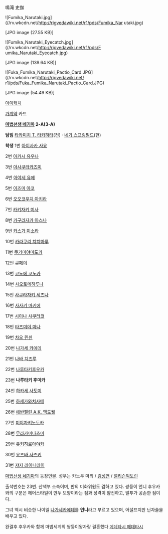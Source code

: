 鳴滝 史伽

![Fumika_Narutaki.jpg](//rv.wkcdn.net/http://rigvedawiki.net/r1/pds/Fumika_Nar
utaki.jpg)

[JPG image (27.55 KB)]

![Fumika_Narutaki_Eyecatch.jpg](//rv.wkcdn.net/http://rigvedawiki.net/r1/pds/F
umika_Narutaki_Eyecatch.jpg)

[JPG image (139.64 KB)]

![Fuka_Fumika_Narutaki_Pactio_Card.JPG](//rv.wkcdn.net/http://rigvedawiki.net/
r1/pds/Fuka_Fumika_Narutaki_Pactio_Card.JPG)

[JPG image (54.49 KB)]

[아이캐치](%EC%95%84%EC%9D%B4%EC%BA%90%EC%B9%98.md)

[가계약](%EA%B0%80%EA%B3%84%EC%95%BD.md) 카드

  

**[마법선생 네기마](%EB%A7%88%EB%B2%95%EC%84%A0%EC%83%9D%20%EB%84%A4%EA%B8%B0%EB%A7%88.md) 2-A(3-A)**

**담임**
[타카미치 T. 타카하타](%ED%83%80%EC%B9%B4%EB%AF%B8%EC%B9%98%20T.%20%ED%83%80%EC%B9%B4%ED%95%98%ED%83%80.md)(전) · [네기 스프링필드](%EB%84%A4%EA%B8%B0%20%EC%8A%A4%ED%94%84%EB%A7%81%ED%95%84%EB%93%9C.md)(현)

**학생**
1번 [아이사카 사요](%EC%95%84%EC%9D%B4%EC%82%AC%EC%B9%B4%20%EC%82%AC%EC%9A%94.md)

2번 [아카시 유우나](%EC%95%84%EC%B9%B4%EC%8B%9C%20%EC%9C%A0%EC%9A%B0%EB%82%98.md)

3번 [아사쿠라카즈미](%EC%95%84%EC%82%AC%EC%BF%A0%EB%9D%BC%20%EC%B9%B4%EC%A6%88%EB%AF%B8.md)

4번 [아야세 유에](%EC%95%84%EC%95%BC%EC%84%B8%20%EC%9C%A0%EC%97%90.md)

5번 [이즈미 아코](%EC%9D%B4%EC%A6%88%EB%AF%B8%20%EC%95%84%EC%BD%94.md)

6번 [오오코우치 아키라](%EC%98%A4%EC%98%A4%EC%BD%94%EC%9A%B0%EC%B9%98%20%EC%95%84%ED%82%A4%EB%9D%BC.md)

7번 [카키자키 미사](%EC%B9%B4%ED%82%A4%EC%9E%90%ED%82%A4%20%EB%AF%B8%EC%82%AC.md)

8번 [카구라자카 아스나](%EC%B9%B4%EA%B5%AC%EB%9D%BC%EC%9E%90%EC%B9%B4%20%EC%95%84%EC%8A%A4%EB%82%98.md)

9번 [카스가 미소라](%EC%B9%B4%EC%8A%A4%EA%B0%80%20%EB%AF%B8%EC%86%8C%EB%9D%BC.md)

10번 [카라쿠리 챠챠마루](%EC%B9%B4%EB%9D%BC%EC%BF%A0%EB%A6%AC%20%EC%B1%A0%EC%B1%A0%EB%A7%88%EB%A3%A8.md)

11번 [쿠기미야마도카](%EC%BF%A0%EA%B8%B0%EB%AF%B8%EC%95%BC%20%EB%A7%88%EB%8F%84%EC%B9%B4.md)

12번 [쿠페이](%EC%BF%A0%ED%8E%98%EC%9D%B4.md)

13번 [코노에 코노카](%EC%BD%94%EB%85%B8%EC%97%90%20%EC%BD%94%EB%85%B8%EC%B9%B4.md)

14번 [사오토메하루나](%EC%82%AC%EC%98%A4%ED%86%A0%EB%A9%94%20%ED%95%98%EB%A3%A8%EB%82%98.md)

15번 [사쿠라자키 세츠나](%EC%82%AC%EC%BF%A0%EB%9D%BC%EC%9E%90%ED%82%A4%20%EC%84%B8%EC%B8%A0%EB%82%98.md)

16번 [사사키 마키에](%EC%82%AC%EC%82%AC%ED%82%A4%20%EB%A7%88%ED%82%A4%EC%97%90.md)

17번 [시이나 사쿠라코](%EC%8B%9C%EC%9D%B4%EB%82%98%20%EC%82%AC%EC%BF%A0%EB%9D%BC%EC%BD%94.md)

18번 [타츠미야 마나](%ED%83%80%EC%B8%A0%EB%AF%B8%EC%95%BC%20%EB%A7%88%EB%82%98.md)

19번 [차오 린센](%EC%B0%A8%EC%98%A4%20%EB%A6%B0%EC%84%BC.md)

20번 [나가세 카에데](%EB%82%98%EA%B0%80%EC%84%B8%20%EC%B9%B4%EC%97%90%EB%8D%B0.md)

21번 [나바 치즈루](%EB%82%98%EB%B0%94%20%EC%B9%98%EC%A6%88%EB%A3%A8.md)

22번 [나루타키후우카](%EB%82%98%EB%A3%A8%ED%83%80%ED%82%A4%20%ED%9B%84%EC%9A%B0%EC%B9%B4.md)

23번 **나루타키 후미카**

24번 [하카세 사토미](%ED%95%98%EC%B9%B4%EC%84%B8%20%EC%82%AC%ED%86%A0%EB%AF%B8.md)

25번 [하세가와치사메](%ED%95%98%EC%84%B8%EA%B0%80%EC%99%80%20%EC%B9%98%EC%82%AC%EB%A9%94.md)

26번 [에반젤린 A.K. 맥도웰](%EC%97%90%EB%B0%98%EC%A0%A4%EB%A6%B0%20A.K.%20%EB%A7%A5%EB%8F%84%EC%9B%B0.md)

27번 [미야자키노도카](%EB%AF%B8%EC%95%BC%EC%9E%90%ED%82%A4%20%EB%85%B8%EB%8F%84%EC%B9%B4.md)

28번 [무라카미나츠미](%EB%AC%B4%EB%9D%BC%EC%B9%B4%EB%AF%B8%20%EB%82%98%EC%B8%A0%EB%AF%B8.md)

29번 [유키히로아야카](%EC%9C%A0%ED%82%A4%ED%9E%88%EB%A1%9C%20%EC%95%84%EC%95%BC%EC%B9%B4.md)

30번 [요츠바 사츠키](%EC%9A%94%EC%B8%A0%EB%B0%94%20%EC%82%AC%EC%B8%A0%ED%82%A4.md)

31번 [쟈지 레이니데이](%EC%9F%88%EC%A7%80%20%EB%A0%88%EC%9D%B4%EB%8B%88%EB%8D%B0%EC%9D%B4.md)

  
[마법선생 네기마](%EB%A7%88%EB%B2%95%EC%84%A0%EC%83%9D%20%EB%84%A4%EA%B8%B0%EB%A7%88.md)의 등장인물. 성우는 카노우 마리 / [김성연](%EA%B9%80%EC%84%B1%EC%97%B0.md) / [앨리슨빅토린](%EC%95%A8%EB%A6%AC%EC%8A%A8%20%EB%B9%85%ED%86%A0%EB%A6%B0.md)

출석번호는 23번. 산책부 소속이며, 반의 미화위원도 겸하고 있다. 쌍둥이 언니 후우카와의 구분은 헤어스타일이 만두 모양이라는 점과 성격이
얌전하고, 말투가 공손한 점이다.

그녀 역시 비슷한 나이일 [나가세카에데](%EB%82%98%EA%B0%80%EC%84%B8%20%EC%B9%B4%EC%97%90%EB%8D%B0.md)를
**언니**라고 부르고 있으며, 어설프지만 닌자술을 배우고 있다.

완결후 후우카와 함께 마법세계의 쌍둥이왕자랑 결혼했다 [메데타시 메데타시](%EB%A9%94%EB%8D%B0%ED%83%80%EC%8B%9C%20%EB%A9%94%EB%8D%B0%ED%83%80%EC%8B%9C.md)

